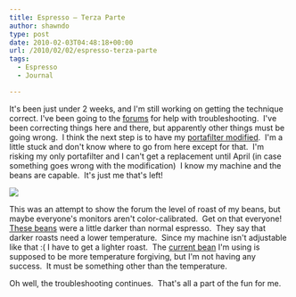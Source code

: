 ```yaml
---
title: Espresso – Terza Parte
author: shawndo
type: post
date: 2010-02-03T04:48:18+00:00
url: /2010/02/02/espresso-terza-parte
tags:
  - Espresso
  - Journal

---
```

It's been just under 2 weeks, and I'm still working on getting the technique correct. I've been going to the [forums][1] for help with troubleshooting.  I've been correcting things here and there, but apparently other things must be going wrong.  I think the next step is to have my [portafilter modified][2].  I'm a little stuck and don't know where to go from here except for that.  I'm risking my only portafilter and I can't get a replacement until April (in case something goes wrong with the modification)  I know my machine and the beans are capable.  It's just me that's left!

![](/images/2010/02/DSC1117.jpg)

This was an attempt to show the forum the level of roast of my beans, but maybe everyone's monitors aren't color-calibrated.  Get on that everyone!  
[These beans][3] were a little darker than normal espresso.  They say that darker roasts need a lower temperature.  Since my machine isn't adjustable like that :( I have to get a lighter roast.  The [current bean][4] I'm using is supposed to be more temperature forgiving, but I'm not having any success.  It must be something other than the temperature.

Oh well, the troubleshooting continues.  That's all a part of the fun for me.

 [1]: http://www.coffeegeek.com/forums/espresso/machines/466968
 [2]: http://www.home-barista.com/naked-extraction.html
 [3]: http://www.coffeereview.com/review.cfm?ID=1871
 [4]: http://www.coffeereview.com/review.cfm?ID=1455
